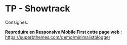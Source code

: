 # TP - Showtrack

Consignes: 

**Reproduire en Responsive Mobile First cette page web** : 
https://superbthemes.com/demo/minimalistblogger
